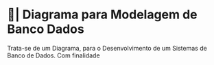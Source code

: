 # 🎲| Diagrama para Modelagem de Banco Dados

  Trata-se de um Diagrama, para o Desenvolvimento de um Sistemas de Banco de Dados. Com  finalidade
 
